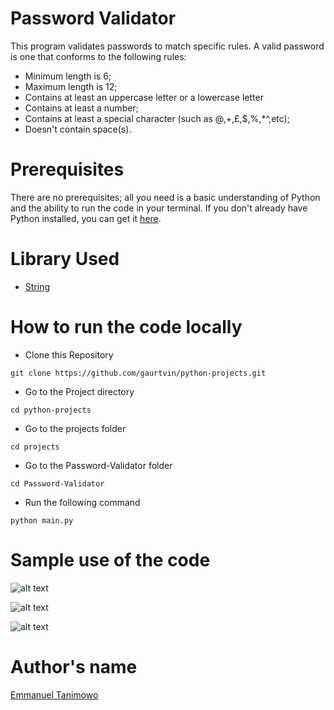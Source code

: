 # Password Validator

This program validates passwords to match specific rules. A valid password is one that conforms to the following rules:
- Minimum length is 6;
- Maximum length is 12;
- Contains at least an uppercase letter or a lowercase letter
- Contains at least a number;
- Contains at least a special character (such as @,+,£,$,%,*^,etc);
- Doesn't contain space(s).

# Prerequisites

There are no prerequisites; all you need is a basic understanding of Python and the ability to run the code in your terminal. If you don't already have Python installed, you can get it [here](https://www.python.org/downloads/).

# Library Used

* [String](https://docs.python.org/3/library/string.html)

# How to run the code locally

- Clone this Repository

```
git clone https://github.com/gaurtvin/python-projects.git
```

- Go to the Project directory

```
cd python-projects
```

- Go to the projects folder

```
cd projects
```

- Go to the Password-Validator folder

```
cd Password-Validator
```

- Run the following command

```
python main.py
```

# Sample use of the code

![alt text](https://github.com/gaurtvin/python-projects/blob/master/projects/Password-Validator/screenshot_1.png)

![alt text](https://github.com/gaurtvin/python-projects/blob/master/projects/Password-Validator/screenshot_2.png)

![alt text](https://github.com/gaurtvin/python-projects/blob/master/projects/Password-Validator/screenshot_3.png)

# Author's name

[Emmanuel Tanimowo](https://github.com/Mannuel25)
